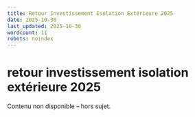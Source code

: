 ```yaml
---
title: Retour Investissement Isolation Extérieure 2025
date: 2025-10-30
last_updated: 2025-10-30
wordcount: 11
robots: noindex
---
```


# retour investissement isolation extérieure 2025

Contenu non disponible – hors sujet.
